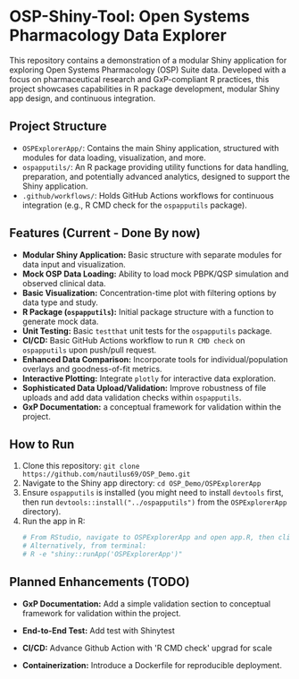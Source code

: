 # OSP-Shiny-Tool: Open Systems Pharmacology Data Explorer

This repository contains a demonstration of a modular Shiny application for exploring Open Systems Pharmacology (OSP) Suite data. Developed with a focus on pharmaceutical research and GxP-compliant R practices, this project showcases capabilities in R package development, modular Shiny app design, and continuous integration.

## Project Structure

* `OSPExplorerApp/`: Contains the main Shiny application, structured with modules for data loading, visualization, and more.
* `ospapputils/`: An R package providing utility functions for data handling, preparation, and potentially advanced analytics, designed to support the Shiny application.
* `.github/workflows/`: Holds GitHub Actions workflows for continuous integration (e.g., R CMD check for the `ospapputils` package).

## Features (Current - Done By now)

* **Modular Shiny Application:** Basic structure with separate modules for data input and visualization.
* **Mock OSP Data Loading:** Ability to load mock PBPK/QSP simulation and observed clinical data.
* **Basic Visualization:** Concentration-time plot with filtering options by data type and study.
* **R Package (`ospapputils`):** Initial package structure with a function to generate mock data.
* **Unit Testing:** Basic `testthat` unit tests for the `ospapputils` package.
* **CI/CD:** Basic GitHub Actions workflow to run `R CMD check` on `ospapputils` upon push/pull request.
* **Enhanced Data Comparison:** Incorporate tools for individual/population overlays and goodness-of-fit metrics.
* **Interactive Plotting:** Integrate `plotly` for interactive data exploration.
* **Sophisticated Data Upload/Validation:** Improve robustness of file uploads and add data validation checks within `ospapputils`.
* **GxP Documentation:**  a conceptual framework for validation within the project.

## How to Run

1.  Clone this repository:
    `git clone https://github.com/nautilus69/OSP_Demo.git`
2.  Navigate to the Shiny app directory:
    `cd OSP_Demo/OSPExplorerApp`
3.  Ensure `ospapputils` is installed (you might need to install `devtools` first, then run `devtools::install("../ospapputils")` from the `OSPExplorerApp` directory).
4.  Run the app in R:
    ```R
    # From RStudio, navigate to OSPExplorerApp and open app.R, then click 'Run App'.
    # Alternatively, from terminal:
    # R -e "shiny::runApp('OSPExplorerApp')"
    ```

## Planned Enhancements (TODO)

* **GxP Documentation:** Add a simple validation section to conceptual framework for validation within the project.

* **End-to-End Test:** Add test with Shinytest

* **CI/CD:** Advance Github Action with 'R CMD check' upgrad for scale
* **Containerization:** Introduce a Dockerfile for reproducible deployment.

